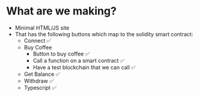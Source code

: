 # What are we making?
- Minimal HTML/JS site
- That has the following buttons which map to the solidity smart contract:
  - Connect ✅
  - Buy Coffee
    - Button to buy coffee ✅
    - Call a function on a smart contract ✅
    - Have a test blockchain that we can call ✅
  - Get Balance ✅
  - Withdraw ✅
  - Typescript ✅
